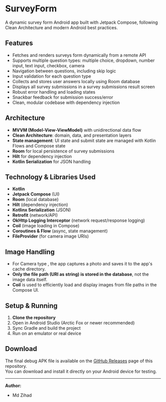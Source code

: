 # SurveyForm

A dynamic survey form Android app built with Jetpack Compose, following Clean Architecture and modern Android best practices.

## Features
- Fetches and renders surveys form dynamically from a remote API
- Supports multiple question types: multiple choice, dropdown, number input, text input, checkbox, camera
- Navigation between questions, including skip logic
- Input validation for each question type
- Collects and stores user answers locally using Room database
- Displays all survey submissions in a survey submissions result screen
- Robust error handling and loading states
- Snackbar feedback for submission success/error
- Clean, modular codebase with dependency injection

## Architecture
- **MVVM (Model-View-ViewModel)** with unidirectional data flow
- **Clean Architecture**: domain, data, and presentation layers
- **State management**: UI state and submit state are managed with Kotlin Flows and Compose state
- **Room** for local persistence of survey submissions
- **Hilt** for dependency injection
- **Kotlin Serialization** for JSON handling


## Technology & Libraries Used
- **Kotlin**
- **Jetpack Compose** (UI)
- **Room** (local database)
- **Hilt** (dependency injection)
- **Kotlinx Serialization** (JSON)
- **Retrofit** (network/API)
- **OkHttp Logging Interceptor** (network request/response logging)
- **Coil** (image loading in Compose)
- **Coroutines & Flow** (async, state management)
- **FileProvider** (for camera image URIs)

## Image Handling
- For Camera type , the app captures a photo and saves it to the app's cache directory.
- **Only the file path (URI as string) is stored in the database**, not the image data itself.
- **Coil** is used to efficiently load and display images from file paths in the Compose UI.

## Setup & Running
1. **Clone the repository**
2. Open in Android Studio (Arctic Fox or newer recommended)
3. Sync Gradle and build the project
4. Run on an emulator or real device

## Download

The final debug APK file is available on the [GitHub Releases](../../releases) page of this repository.  
You can download and install it directly on your Android device for testing.

---

**Author:**
- Md Zihad